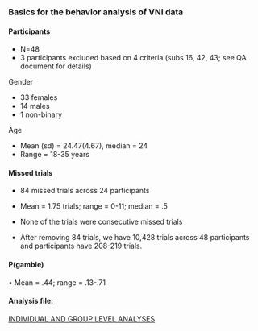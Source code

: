 ### Basics for the behavior analysis of VNI data

#### Participants
- N=48
- 3 participants excluded based on 4 criteria (subs 16, 42, 43; see QA document for details)

Gender 
  - 33 females
  - 14 males
  - 1 non-binary

Age
- Mean (sd) = 24.47(4.67), median = 24
- Range = 18-35 years


#### Missed trials
- 84 missed trials across 24 participants
- Mean = 1.75 trials; range = 0-11; median = .5
- None of the trials were consecutive missed trials

- After removing 84 trials, we have 10,428 trials across 48 participants and participants have 208-219 trials. 

#### P(gamble)
•	Mean = .44; range = .13-.71


#### Analysis file:
[INDIVIDUAL AND GROUP LEVEL ANALYSES](./code/vniRDManalysis.Rmd)


